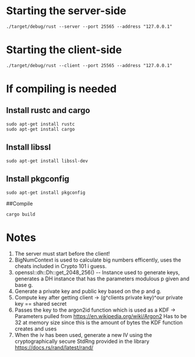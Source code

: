 # Starting the server-side
```
./target/debug/rust --server --port 25565 --address "127.0.0.1"
```
# Starting the client-side
```
./target/debug/rust --client --port 25565 --address "127.0.0.1"
```

# If compiling is needed
## Install rustc and cargo
```
sudo apt-get install rustc
sudo apt-get install cargo
```

## Install libssl
```
sudo apt-get install libssl-dev
```

## Install pkgconfig
```
sudo apt-get install pkgconfig
```

##Compile
```
cargo build
```

# Notes
1. The server must start before the client!
2. BigNumContext is used to calculate big numbers efficently, uses the cheats included in Crypto 101 i guess.
3.  openssl::dh::Dh::get_2048_256() -- Instance used to generate keys, generates a DH instance that has the parameters modulous p given and base g. 
4.  Generate a private key and public key based on the p and g.
5.  Compute key after getting client -> (g^clients private key)^our private key == shared secret
6.  Passes the key to the argon2id function which is used as a KDF -> Parameters pulled from https://en.wikipedia.org/wiki/Argon2 Has to be 32 at memory size since this is the amount of bytes the KDF function creates and uses
7. When the iv has been used, generate a new IV using the cryptographically secure StdRng provided in the library https://docs.rs/rand/latest/rand/